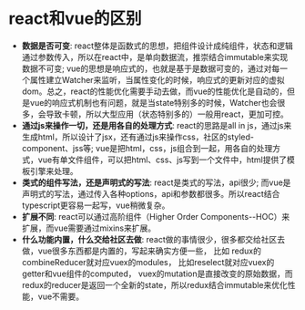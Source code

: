 # react和vue的区别

- **数据是否可变**: react整体是函数式的思想，把组件设计成纯组件，状态和逻辑通过参数传入，所以在react中，是单向数据流，推崇结合immutable来实现数据不可变; vue的思想是响应式的，也就是基于是数据可变的，通过对每一个属性建立Watcher来监听，当属性变化的时候，响应式的更新对应的虚拟dom。总之，react的性能优化需要手动去做，而vue的性能优化是自动的，但是vue的响应式机制也有问题，就是当state特别多的时候，Watcher也会很多，会导致卡顿，所以大型应用（状态特别多的）一般用react，更加可控。
- **通过js来操作一切，还是用各自的处理方式**: react的思路是all in js，通过js来生成html，所以设计了jsx，还有通过js来操作css，社区的styled-component、jss等; vue是把html，css，js组合到一起，用各自的处理方式，vue有单文件组件，可以把html、css、js写到一个文件中，html提供了模板引擎来处理。
- **类式的组件写法，还是声明式的写法**: react是类式的写法，api很少; 而vue是声明式的写法，通过传入各种options，api和参数都很多。所以react结合typescript更容易一起写，vue稍微复杂。
- **扩展不同**: react可以通过高阶组件（Higher Order Components--HOC）来扩展，而vue需要通过mixins来扩展。
- **什么功能内置，什么交给社区去做**: react做的事情很少，很多都交给社区去做，vue很多东西都是内置的，写起来确实方便一些，
  比如 redux的combineReducer就对应vuex的modules，
  比如reselect就对应vuex的getter和vue组件的computed，
  vuex的mutation是直接改变的原始数据，而redux的reducer是返回一个全新的state，所以redux结合immutable来优化性能，vue不需要。
